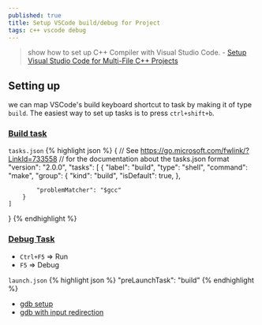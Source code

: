 ```yaml
---
published: true
title: Setup VSCode build/debug for Project
tags: c++ vscode debug
---
```

> show how to set up C++ Compiler with Visual Studio Code. - [Setup Visual Studio Code for Multi-File C++ Projects](https://dev.to/talhabalaj/setup-visual-studio-code-for-multi-file-c-projects-1jpi)

## Setting up 
we can map VSCode's build keyboard shortcut to task by making it of type `build`. The easiest way to set up tasks is to press `ctrl+shift+b`.

### [Build task](https://code.visualstudio.com/Docs/editor/tasks)
`tasks.json` 
{% highlight json %}
{
    // See https://go.microsoft.com/fwlink/?LinkId=733558
    // for the documentation about the tasks.json format
    "version": "2.0.0",
    "tasks": [
        {
            "label": "build",
            "type": "shell",
            "command": "make",
            "group": {
                "kind": "build",
                "isDefault": true,
            },
            
            "problemMatcher": "$gcc"
        }
    ]
}
{% endhighlight %}

### [Debug Task](https://code.visualstudio.com/docs/editor/debugging)
- `Ctrl+F5` => Run
- `F5` => Debug

`launch.json`
{% highlight json %}
"preLaunchTask": "build"
{% endhighlight %}


- [gdb setup](https://github.com/Microsoft/vscode-cpptools/issues/106)
- [gdb with input redirection](https://stackoverflow.com/questions/4758175/how-to-use-gdb-with-input-redirection)
